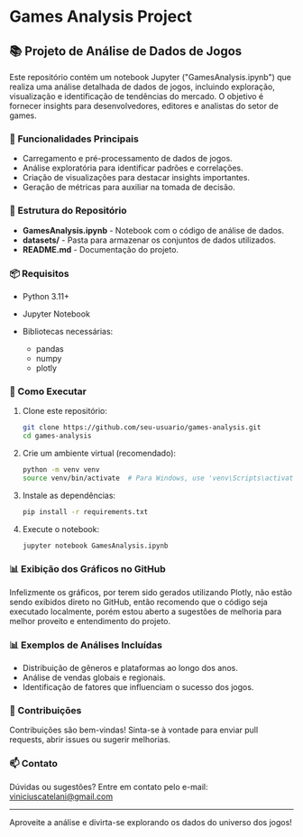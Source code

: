 # Games Analysis Project

## 📚 Projeto de Análise de Dados de Jogos

Este repositório contém um notebook Jupyter ("GamesAnalysis.ipynb") que realiza uma análise detalhada de dados de jogos, incluindo exploração, visualização e identificação de tendências do mercado. O objetivo é fornecer insights para desenvolvedores, editores e analistas do setor de games.

### 🚀 Funcionalidades Principais

* Carregamento e pré-processamento de dados de jogos.
* Análise exploratória para identificar padrões e correlações.
* Criação de visualizações para destacar insights importantes.
* Geração de métricas para auxiliar na tomada de decisão.

### 📝 Estrutura do Repositório

* **GamesAnalysis.ipynb** - Notebook com o código de análise de dados.
* **datasets/** - Pasta para armazenar os conjuntos de dados utilizados.
* **README.md** - Documentação do projeto.

### 📦 Requisitos

* Python 3.11+
* Jupyter Notebook
* Bibliotecas necessárias:

  * pandas
  * numpy
  * plotly

### 🚀 Como Executar

1. Clone este repositório:

   ```bash
   git clone https://github.com/seu-usuario/games-analysis.git
   cd games-analysis
   ```
2. Crie um ambiente virtual (recomendado):

   ```bash
   python -m venv venv
   source venv/bin/activate  # Para Windows, use 'venv\Scripts\activate'
   ```
3. Instale as dependências:

   ```bash
   pip install -r requirements.txt
   ```
4. Execute o notebook:

   ```bash
   jupyter notebook GamesAnalysis.ipynb
   ```

### 📊 Exibição dos Gráficos no GitHub

Infelizmente os gráficos, por terem sido gerados utilizando Plotly,
não estão sendo exibidos direto no GitHub, então recomendo que 
o código seja executado localmente, porém estou aberto a sugestões
de melhoria para melhor proveito e entendimento do projeto.

### 📊 Exemplos de Análises Incluídas

* Distribuição de gêneros e plataformas ao longo dos anos.
* Análise de vendas globais e regionais.
* Identificação de fatores que influenciam o sucesso dos jogos.

### 🤝 Contribuições

Contribuições são bem-vindas! Sinta-se à vontade para enviar pull requests, abrir issues ou sugerir melhorias.

### 📫 Contato

Dúvidas ou sugestões? Entre em contato pelo e-mail: [viniciuscatelani@gmail.com](viniciuscatelani@gmail.com)

---

Aproveite a análise e divirta-se explorando os dados do universo dos jogos!
